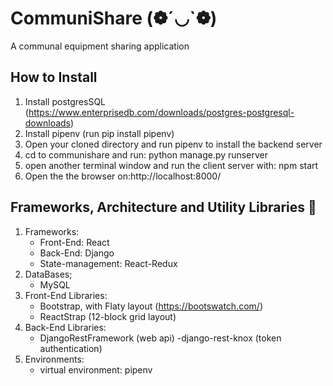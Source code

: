# CommuniShare (❁´◡`❁)
A communal equipment sharing application 
## How to Install
1. Install postgresSQL (https://www.enterprisedb.com/downloads/postgres-postgresql-downloads)
2. Install pipenv (run pip install pipenv)
3. Open your cloned directory and run pipenv to install the backend server
4. cd to communishare and run: python manage.py runserver
5. open another terminal window and run the client server with: npm start
6. Open the the browser on:http://localhost:8000/    
## Frameworks, Architecture and Utility Libraries 🤠
1. Frameworks: 
   - Front-End: React
   - Back-End: Django
   - State-management: React-Redux
2. DataBases;
   - MySQL
3. Front-End Libraries:
   - Bootstrap, with Flaty layout (https://bootswatch.com/)
   - ReactStrap (12-block grid layout)
4. Back-End Libraries:
   - DjangoRestFramework (web api)
   -django-rest-knox (token authentication)
5. Environments:
   - virtual environment: pipenv 

